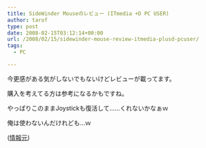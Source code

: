 ```yaml
---
title: SideWinder Mouseのレビュー (ITmedia +D PC USER)
author: tarof
type: post
date: 2008-02-15T03:12:14+00:00
url: /2008/02/15/sidewinder-mouse-review-itmedia-plusd-pcuser/
tags:
  - PC

---
```

今更感がある気がしないでもないけどレビューが載ってます。
  
購入を考えてる方は参考になるかもですね。

やっぱりこのままJoystickも復活して……くれないかなぁｗ
  
俺は使わないんだけれども…ｗ

([情報元][1])

 [1]: http://plusd.itmedia.co.jp/pcuser/articles/0802/14/news108.html